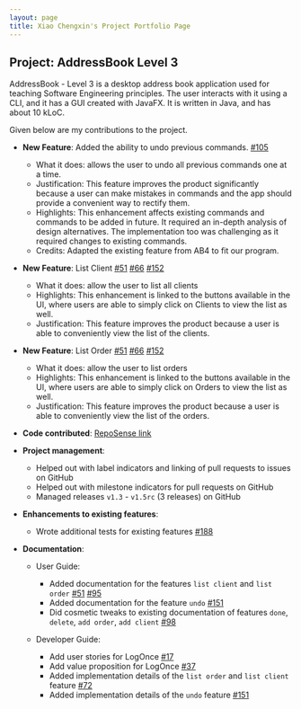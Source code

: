 ```yaml
---
layout: page
title: Xiao Chengxin's Project Portfolio Page
---
```


## Project: AddressBook Level 3

AddressBook - Level 3 is a desktop address book application used for teaching Software Engineering principles. The user interacts with it using a CLI, and it has a GUI created with JavaFX. It is written in Java, and has about 10 kLoC.

Given below are my contributions to the project.

* **New Feature**: Added the ability to undo previous commands.
    [\#105](https://github.com/AY2021S1-CS2103-F09-4/tp/pull/105)
  * What it does: allows the user to undo all previous commands one at a time.
  * Justification: This feature improves the product significantly because a user can make mistakes in commands and the app should provide a convenient way to rectify them.
  * Highlights: This enhancement affects existing commands and commands to be added in future. It required an in-depth analysis of design alternatives. The implementation too was challenging as it required changes to existing commands.
  * Credits: Adapted the existing feature from AB4 to fit our program.  

* **New Feature**: List Client
    [\#51](https://github.com/AY2021S1-CS2103-F09-4/tp/pull/51)
    [\#66](https://github.com/AY2021S1-CS2103-F09-4/tp/pull/66)
    [\#152](https://github.com/AY2021S1-CS2103-F09-4/tp/pull/152)
  * What it does: allow the user to list all clients 
  * Highlights: This enhancement is linked to the buttons available in the UI, where users are able to simply click on Clients to view the list as well. 
  * Justification: This feature improves the product because a user is able to conveniently view the list of the clients.

* **New Feature**: List Order
    [\#51](https://github.com/AY2021S1-CS2103-F09-4/tp/pull/51)
    [\#66](https://github.com/AY2021S1-CS2103-F09-4/tp/pull/66)
    [\#152](https://github.com/AY2021S1-CS2103-F09-4/tp/pull/152)
  * What it does: allow the user to list orders
  * Highlights: This enhancement is linked to the buttons available in the UI, where users are able to simply click on Orders to view the list as well. 
  * Justification: This feature improves the product because a user is able to conveniently view the list of the orders.

* **Code contributed**: [RepoSense link](https://nus-cs2103-ay2021s1.github.io/tp-dashboard/#breakdown=true&search=cx0810)

* **Project management**:
  * Helped out with label indicators and linking of pull requests to issues on GitHub
  * Helped out with milestone indicators for pull requests on GitHub
  * Managed releases `v1.3` - `v1.5rc` (3 releases) on GitHub

* **Enhancements to existing features**:
  * Wrote additional tests for existing features
    [\#188](https://github.com/AY2021S1-CS2103-F09-4/tp/pull/188)

* **Documentation**:
  * User Guide:
    * Added documentation for the features `list client` and `list order`
    [\#51](https://github.com/AY2021S1-CS2103-F09-4/tp/pull/51)
    [\#95](https://github.com/AY2021S1-CS2103-F09-4/tp/pull/95)
    * Added documentation for the feature `undo`
    [\#151](https://github.com/AY2021S1-CS2103-F09-4/tp/pull/151)
    * Did cosmetic tweaks to existing documentation of features `done`, `delete`, `add order`, `add client`
    [\#98](https://github.com/AY2021S1-CS2103-F09-4/tp/pull/98)
 
  * Developer Guide:
    * Add user stories for LogOnce
    [\#17](https://github.com/AY2021S1-CS2103-F09-4/tp/pull/17)
    * Add value proposition for LogOnce
    [\#37](https://github.com/AY2021S1-CS2103-F09-4/tp/pull/37)
    * Added implementation details of the `list order` and `list client` feature
    [\#72](https://github.com/AY2021S1-CS2103-F09-4/tp/pull/72)
    * Added implementation details of the `undo` feature
    [\#151](https://github.com/AY2021S1-CS2103-F09-4/tp/pull/151)
